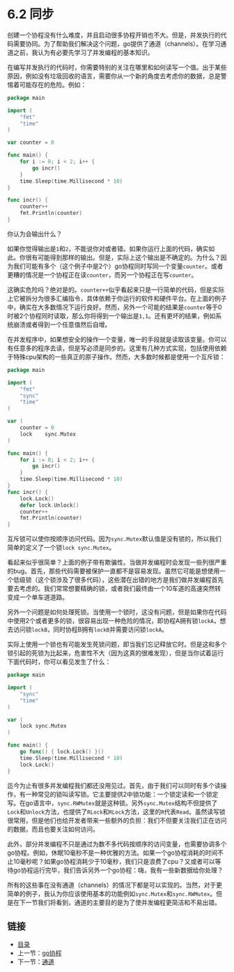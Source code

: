 # 6.2 同步

创建一个协程没有什么难度，并且启动很多协程开销也不大。但是，并发执行的代码需要协同。为了帮助我们解决这个问题，go提供了通道（channels）。在学习通道之前，我认为有必要先学习了并发编程的基本知识。

在编写并发执行的代码时，你需要特别的关注在哪里和如何读写一个值。出于某些原因，例如没有垃圾回收的语言，需要你从一个新的角度去考虑你的数据，总是警惕着可能存在的危险。例如：

```go
package main

import (
    "fmt"
    "time"
)

var counter = 0

func main() {
    for i := 0; i < 2; i++ {
        go incr()
    }
    time.Sleep(time.Millisecond * 10)
}

func incr() {
    counter++
    fmt.Println(counter)
}
```

你认为会输出什么？

如果你觉得输出是`1`和`2`，不能说你对或者错。如果你运行上面的代码，确实如此。你很有可能得到那样的输出。但是，实际上这个输出是不确定的。为什么？因为我们可能有多个（这个例子中是2个）go协程同时写同一个变量`counter`。或者更糟的情况是一个协程正在读`counter`，而另一个协程正在写`counter`。

这确实危险吗？绝对是的。`counter++`似乎看起来只是一行简单的代码，但是实际上它被拆分为很多汇编指令，具体依赖于你运行的软件和硬件平台。在上面的例子中，确实在大多数情况下运行良好。然而，另外一个可能的结果是`counter`等于0 时被2个协程同时读取，那么你将得到一个输出是`1,1`。还有更坏的结果，例如系统崩溃或者得到一个任意值然后自增。

在并发程序中，如果想安全的操作一个变量，唯一的手段就是读取该变量。你可以有任意多的程序去读，但是写必须是同步的。这里有几种方式实现，包括使用依赖于特殊cpu架构的一些真正的原子操作。然而，大多数时候都是使用一个互斥锁：

```go
package main

import (
    "fmt"
    "sync"
    "time"
)

var (
    counter = 0
    lock    sync.Mutex
)

func main() {
    for i := 0; i < 2; i++ {
        go incr()
    }
    time.Sleep(time.Millisecond * 10)
}
func incr() {
    lock.Lock()
    defer lock.Unlock()
    counter++
    fmt.Println(counter)
}
```

互斥锁可以使你按顺序访问代码。因为`sync.Mutex`默认值是没有锁的，所以我们简单的定义了一个锁`lock sync.Mutex`。

看起来似乎很简单？上面的例子带有欺骗性。当做并发编程时会发现一些列很严重的bug。首先，那些代码需要被保护一直都不是容易发现。虽然它可能是想使用一个低级锁（这个锁涉及了很多代码），这些潜在出错的地方是我们做并发编程首先要去考虑的。我们常常想要精确的锁，或者我们最终由一个10车道的高速突然转变成一个单车道道路。

另外一个问题是如何处理死锁。当使用一个锁时，这没有问题，但是如果你在代码中使用2个或者更多的锁，很容易出现一种危险的情况，即协程A拥有锁`lockA`，想去访问锁`lockB`，同时协程B拥有`lockB`并需要访问锁`lockA`。

实际上使用一个锁也有可能发生死锁问题，即当我们忘记释放它时。但是这和多个锁引起的死锁为比起来，危害性不大（因为这真的很难发现），但是当你试着运行下面代码时，你可以看见发生了什么：

```go
package main

import (
    "sync"
    "time"
)

var (
    lock sync.Mutex
)

func main() {
    go func() { lock.Lock() }()
    time.Sleep(time.Millisecond * 10)
    lock.Lock()
}
```

迄今为止有很多并发编程我们都还没用见过。首先，由于我们可以同时有多个读操作，有一种常见的锁叫读写锁。它主要提供2中锁功能：一个锁定读和一个锁定写。在go语言中，`sync.RWMutex`就是这种锁。另外`sync.Mutex`结构不但提供了`Lock`和`Unlock`方法，也提供了`RLock`和`RLock`方法，这里的`R`代表`Read`。虽然读写锁很常用，但是他们也给开发者带来一些额外的负担：我们不但要关注我们正在访问的数据，而且也要关注如何访问。

此外，部分并发编程不只是通过为数不多代码按顺序的访问变量，也需要协调多个go协程。例如，休眠10毫秒不是一种优雅的方法。如果一个go协程消耗的时间不止10毫秒呢？如果go协程消耗少于10毫秒，我们只是浪费了cpu？又或者可以等待go协程运行完毕，我们告诉另外一个go协程：嗨，我有一些新数据给你处理？

所有的这些事在没有通道（channels）的情况下都是可以实现的。当然，对于更简单的例子，我认为你应该使用基本的功能例如`sync.Mutex`和`sync.RWMutex`。但是在下一节我们将看到，通道的主要目的是为了使并发编程更简洁和不易出错。

## 链接

- [目录](directory.md)
- 上一节：[go协程](6.1.md)
- 下一节：[通道](6.3.md)
